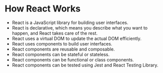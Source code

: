 # How React Works
- React is a JavaScript library for building user interfaces.
- React is declarative, which means you describe what you want to happen, and React takes care of the rest.
- React uses a virtual DOM to update the actual DOM efficiently.
- React uses components to build user interfaces.
- React components are reusable and composable.
- React components can be stateful or stateless.
- React components can be functional or class components.
- React components can be tested using Jest and React Testing Library.